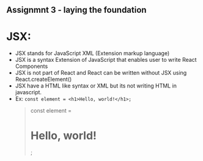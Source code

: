 ## Assignmnt 3 - laying the foundation

# JSX:
- JSX stands for JavaScript XML (Extension markup language)
- JSX is a syntax Extension of  JavaScript that enables user to write React Components
- JSX is not part  of React and React can be written without JSX using React.createElement()
- JSX have a HTML like syntax or XML but its not writing  HTML in javascript.
- Ex: 
    ```const element = <h1>Hello, world!</h1>;```
    > const element = <h1>Hello, world!</h1>;